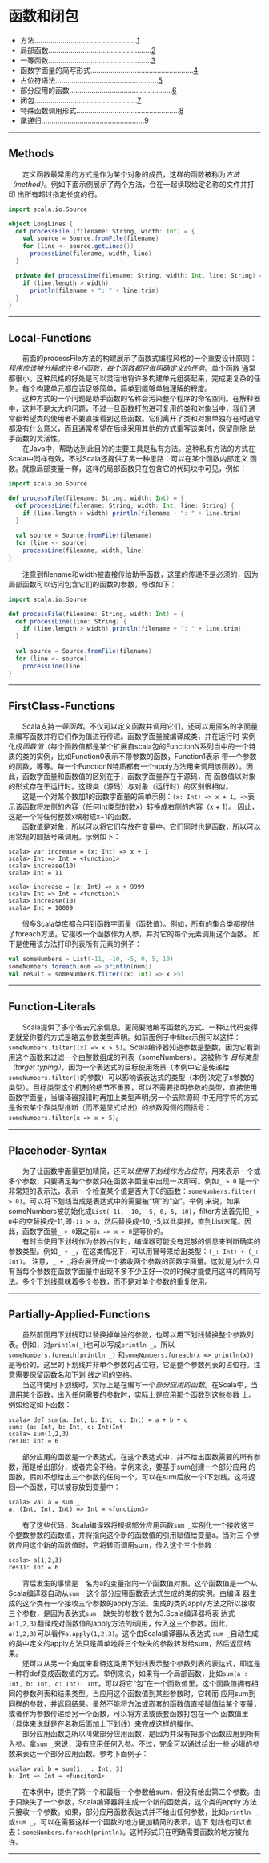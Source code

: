 # 函数和闭包    
- 方法...................................................[1](#Methods)
- 局部函数...................................................[2](#Local-Functions)
- 一等函数...................................................[3](#FirstClass-Functions)
- 函数字面量的简写形式...................................................[4](#Function-Literals)
- 占位符语法...................................................[5](#Placehoder-Syntax)
- 部分应用的函数...................................................[6](#Partially-Applied-Functions)
- 闭包...................................................[7](#Closures)
- 特殊函数调用形式...................................................[8](#Special-Function-Call-Forms)
- 尾递归...................................................[9](#Tail-Recursion)    

***    
## Methods    
　　定义函数最常用的方式是作为某个对象的成员，这样的函数被称为*方法（method）*。例如下面示例展示了两个方法，合在一起读取给定名称的文件并打印
出所有超过指定长度的行。    
```scala
import scala.io.Source

object LongLines {
  def processFile (filename: String, width: Int) = {
    val source = Source.fromFile(filename)
    for (line <- source.getLines())
      processLine(filename, width, line)
  }

  private def processLine(filename: String, width: Int, line: String) = {
    if (line.length > width)
      println(filename + ": " + line.trim)
  }
}
```    

***    

## Local-Functions    
　　前面的processFile方法的构建展示了函数式编程风格的一个重要设计原则：*程序应该被分解成许多小函数，每个函数都只做明确定义的任务*。单个函数
通常都很小。这种风格的好处是可以灵活地将许多构建单元组装起来，完成更复杂的任务。每个构建单元都应该足够简单，简单到能够单独理解的程度。    
　　这种方式的一个问题是助手函数的名称会污染整个程序的命名空间。在解释器中，这并不是太大的问题，不过一旦函数打包进可复用的类和对象当中，我们
通常都希望类的使用者不要直接看到这些函数。它们离开了类和对象单独存在时通常都没有什么意义，而且通常希望在后续采用其他的方式重写该类时，保留删除
助手函数的灵活性。    
　　在Java中，帮助达到此目的的主要工具是私有方法。这种私有方法的方式在Scala中同样有效，不过Scala还提供了另一种思路：可以在某个函数内部定义
函数。就像局部变量一样，这样的局部函数只在包含它的代码块中可见，例如：    
```scala
import scala.io.Source

def processFile(filename: String, width: Int) = {
  def processLine(filename: String, width: Int, line: String) {
    if (line.length > width) println(filename + ": " + line.trim)
  }
  
  val source = Source.fromFile(filename)
  for (line <- source)
    processLine(filename, width, line)
}
```    
　　注意到filename和width被直接传给助手函数，这里的传递不是必须的，因为局部函数可以访问包含它们的函数的参数，修改如下：    
```scala
import scala.io.Source

def processFile(filename: String, width: Int) = {
  def processLine(line: String) {
    if (line.length > width) println(filename + ": " + line.trim)
  }
  
  val source = Source.fromFile(filename)
  for (line <- source)
    processLine(line)
}
```    

***    

## FirstClass-Functions    
　　Scala支持*一等函数*。不仅可以定义函数并调用它们，还可以用匿名的字面量来编写函数并将它们作为值进行传递。函数字面量被编译成类，并在运行时
实例化成*函数值*（每个函数值都是某个扩展自scala包的FunctionN系列当中的一个特质的类的实例，比如Function0表示不带参数的函数，Function1表示
带一个参数的函数，等等。每一个FunctionN特质都有一个apply方法用来调用该函数）。因此，函数字面量和函数值的区别在于，函数字面量存在于源码，而
函数值以对象的形式存在于运行时。这跟类（源码）与对象（运行时）的区别很相似。    
　　这是一个对某个数加1的函数字面量的简单示例：`(x: Int) => x + 1`。`=>`表示该函数将左侧的内容（任何Int类型的数x）转换成右侧的内容（x + 1）。
因此，这是一个将任何整数x映射成x+1的函数。    
　　函数值是对象，所以可以将它们存放在变量中。它们同时也是函数，所以可以用常规的圆括号来调用。示例如下：    
```shell script
scala> var increase = (x: Int) => x + 1
scala> Int => Int = <function1>
scala> increase(10)
scala> Int = 11

scala> increase = (x: Int) => x + 9999
scala> Int => Int = <function1>
scala> increase(10)
scala> Int = 10009
```    
　　很多Scala类库都会用到函数字面量（函数值）。例如，所有的集合类都提供了foreach方法。它接收一个函数作为入参，并对它的每个元素调用这个函数。
如下是使用该方法打印列表所有元素的例子：    
```scala
val someNumbers = List(-11, -10, -5, 0, 5, 10)
someNumbers.foreach(num => println(num))
val result = someNumbers.filter((x: Int) => x >5)
```    

***    

## Function-Literals    
　　Scala提供了多个省去冗余信息，更简要地编写函数的方式。一种让代码变得更就爱你要的方式是略去参数类型声明。如前面例子中filter示例可以这样：
`someNumbers.filter((x) => x > 5)`。Scala编译器知道参数是整数，因为它看到用这个函数来过滤一个由整数组成的列表（someNumbers）。这被称作
*目标类型（target typing）*，因为一个表达式的目标使用场景（本例中它是传递给`someNumbers.filter()`的参数）可以影响该表达式的类型（本例
决定了x参数的类型）。目标类型这个机制的细节不重要，可以不需要指明参数的类型，直接使用函数字面量，当编译器报错时再加上类型声明;另一个去除源码
中无用字符的方式是省去某个靠类型推断（而不是显式给出）的参数两侧的圆括号：`someNumbers.filter(x => x > 5)`。    

***    

## Placehoder-Syntax    
　　为了让函数字面量更加精简，还可以*使用下划线作为占位符*，用来表示一个或多个参数，只要满足每个参数只在函数字面量中出现一次即可。例如`_ > 0`
是一个非常短的表示法，表示一个检查某个值是否大于0的函数：`someNumbers.filter(_ > 0)`。可以将下划线当成是表达式中的需要被“填”的“空”。举例
来说，如果someNumbers被初始化成`List(-11, -10, -5, 0, 5, 10)`，filter方法首先把`_ > 0`中的空替换成-11,即`-11 > 0`，然后替换成-10,
-5,以此类推，直到List末尾。因此，函数字面量`_ > 0`跟之前`x => x > 0`是等价的。    
　　有时当使用下划线作为参数占位时，编译器可能没有足够的信息来判断确实的参数类型。例如`_ + _`，在这类情况下，可以用冒号来给出类型：`(_: Int) + (_: Int)`。
注意，`_ + _`将会展开成一个接收两个参数的函数字面量。这就是为什么只有当每个参数在函数字面量中出现不多不少正好一次的时候才能使用这样的精简写
法。多个下划线意味着多个参数，而不是对单个参数的重复使用。    

***    

## Partially-Applied-Functions    
　　虽然前面用下划线可以替换掉单独的参数，也可以用下划线替换整个参数列表。例如，对`println(_)`也可以写成`println _`。所以`someNumbers.foreach(println _)`
和`someNumbers.foreach(x => println(x))`是等价的。这里的下划线并非单个参数的占位符，它是整个参数列表的占位符。注意需要保留函数名和下划
线之间的空格。    
　　当这样使用下划线时，实际上是在编写一个*部分应用的函数*。在Scala中，当调用某个函数，出入任何需要的参数时，实际上是应用那个函数到这些参数
上。例如给定如下函数：    
```shell script
scala> def sum(a: Int, b: Int, c: Int) = a + b + c
sum: (a: Int, b: Int, c: Int)Int
scala> sum(1,2,3)
res10: Int = 6
```    
　　部分应用的函数是一个表达式，在这个表达式中，并不给出函数需要的所有参数，而是给出部分，或者完全不给。举例来说，要基于sum创建一个部分应用
的函数，假如不想给出三个参数的任何一个，可以在sum后放一个i下划线。这将返回一个函数，可以被存放到变量中：    
```shell script
scala> val a = sum _
a: (Int, Int, Int) => Int = <function3>
```    
　　有了这些代码，Scala编译器将根据部分应用函数`sum _`实例化一个接收这三个整数参数的函数值，并将指向这个新的函数值的引用赋值给变量a。当对三
个参数应用这个新的函数值时，它将转而调用sum，传入这个三个参数：    
```shell script
scala> a(1,2,3)
res11: Int = 6
```    
　　背后发生的事情是：名为a的变量指向一个函数值对象。这个函数值是一个从Scala编译器自动从`sum _`这个部分应用函数表达式生成的类的实例。由编译
器生成的这个类有一个接收三个参数的apply方法。生成的类的apply方法之所以接收三个参数，是因为表达式`sum _`缺失的参数个数为3.Scala编译器将表
达式`a(1,2,3)`翻译成对函数值的apply方法的i调用，传入这三个参数。因此，`a(1,2,3)`可以看作`a.apply(1,2,3)`。这个由Scala编译器从表达式
`sum _`自动生成的类中定义的apply方法只是简单地将三个缺失的参数转发给sum，然后返回结果。    
　　还可以从另一个角度来看待这类用下划线表示整个参数列表的表达式，即这是一种将def变成函数值的方式。举例来说，如果有一个局部函数，比如`sum(a
: Int, b: Int, c: Int): Int`，可以将它“包”在一个函数值里，这个函数值拥有相同的参数列表和结果类型。当应用这个函数值到某些参数时，它转而
应用sum到同样的参数，并返回结果。虽然不能将方法或嵌套的函数值直接赋值给某个变量，或者作为参数传递给另一个函数，可以将方法或嵌套函数打包在一个
函数值里（具体来说就是在名称后面加上下划线）来完成这样的操作。     
　　部分应用函数之所以叫做部分应用函数，是因为并没有把那个函数应用到所有入参。拿`sum _`来说，没有应用任何入参。不过，完全可以通过给出一些
必填的参数来表达一个部分应用函数。参考下面例子：    
```shell script
scala> val b = sum(1, _: Int, 3)
b: Int => Int = <funciton1>
```    
　　在本例中，提供了第一个和最后一个参数给sum，但没有给出第二个参数。由于只缺失了一个参数，Scala编译器将生成一个新的函数类，这个类的apply
方法只接收一个参数。如果，部分应用函数表达式并不给出任何参数，比如`println _`或`sum _`，可以在需要这样一个函数的地方更加精简的表示，连下
划线也可以省去：`someNumbers.foreach(println)`。这种形式只在明确需要函数的地方被允许。    

***    